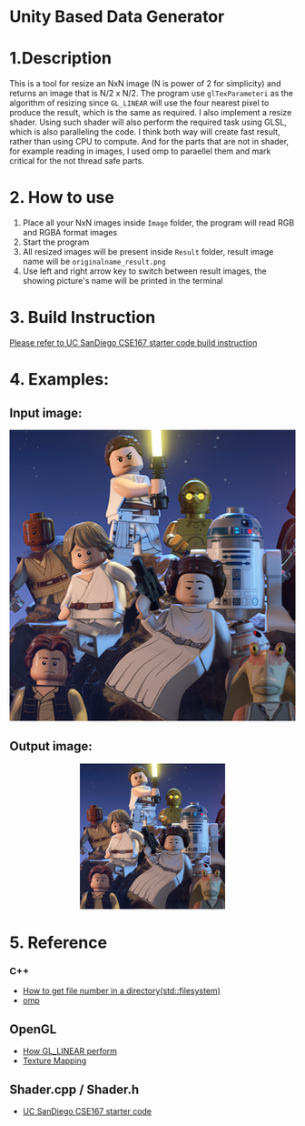 # Unity Based Data Generator

# 1.Description
This is a tool for resize an NxN image (N is power of 2 for simplicity) and returns an image that is N/2 x N/2. The program use `glTexParameteri` as the algorithm of resizing since `GL_LINEAR` will use the four nearest pixel to produce the result, which is the same as required. I also implement a resize shader. Using such shader will also perform the required task using GLSL, which is also paralleling the code. I think both way will create fast result, rather than using CPU to compute. And for the parts that are not in shader, for example reading in images, I used omp to paraellel them and mark critical for the not thread safe parts. 

# 2. How to use
1. Place all your NxN images inside `Image` folder, the program will read RGB and RGBA format images
2. Start the program
3. All resized images will be present inside `Result` folder, result image name will be `originalname_result.png`
4. Use left and right arrow key to switch between result images, the showing picture's name will be printed in the terminal
# 3. Build Instruction
[Please refer to UC SanDiego CSE167 starter code build instruction](http://ivl.calit2.net/wiki/index.php/BasecodeCSE167F20)
# 4. Examples:
## Input image:
<p align="center">
  <img src="Samples/copy_0.png" alt="Logo" width="512" height="512">
</p>

## Output image:
<p align="center">
  <img src="Samples/copy_0_result.png" alt="Logo" width="256" height="256">
</p>

# 5. Reference
### C++
- [How to get file number in a directory(std::filesystem)](https://stackoverflow.com/questions/41304891/how-to-count-the-number-of-files-in-a-directory-using-standard)
- [omp](https://www.openmp.org/wp-content/uploads/OpenMP3.1-CCard.pdf)
## OpenGL
- [How GL_LINEAR perform](https://registry.khronos.org/OpenGL-Refpages/gl4/html/glTexParameter.xhtml)
- [Texture Mapping](https://learnopengl.com/Getting-started/Textures)
## Shader.cpp / Shader.h 
 - [UC SanDiego CSE167 starter code](http://ivl.calit2.net/wiki/index.php/BasecodeCSE167F20)
